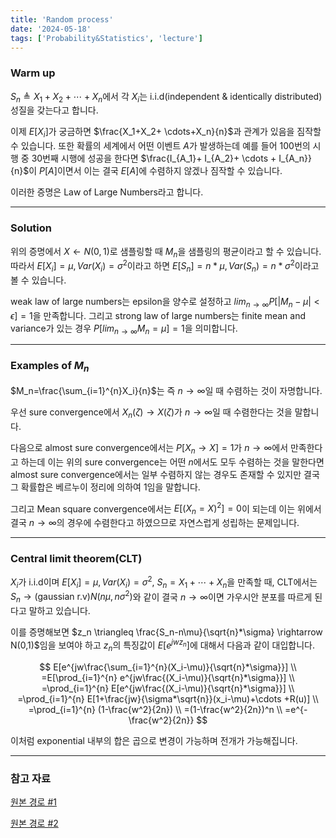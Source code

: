 ```yaml
---
title: 'Random process'
date: '2024-05-18'
tags: ['Probability&Statistics', 'lecture']
---
```


### Warm up

$S_n \triangleq X_1 + X_2 + \cdots + X_n$에서 각 $X_i$는 i.i.d(independent & identically distributed) 성질을 갖는다고 합니다.

이제 $E[X_i]$가 궁금하면 $\frac{X_1+X_2+ \cdots+X_n}{n}$과 관계가 있음을 짐작할 수 있습니다. 또한 확률의 세계에서 어떤 이벤트 $A$가 발생하는데 예를 들어 100번의 시행 중 30번째 시행에 성공을 한다면 $\frac{I_{A_1}+ I_{A_2}+ \cdots + I_{A_n}}{n}$이 $P[A]$이면서 이는 결국 $E[A]$에 수렴하지 않겠나 짐작할 수 있습니다.

이러한 증명은 Law of Large Numbers라고 합니다.

---

### Solution

위의 증명에서 $X \leftarrow N(0,1)$로 샘플링할 때 $M_n$을 샘플링의 평균이라고 할 수 있습니다. 따라서 $E[X_i]=\mu, Var(X_i)=\sigma^2$이라고 하면 $E[S_n]=n*\mu, Var(S_n)=n*\sigma^2$이라고 볼 수 있습니다.

weak law of large numbers는 epsilon을 양수로 설정하고 $lim_{n \rightarrow \infty} P[|M_n - \mu| < \epsilon]=1$을 만족합니다. 그리고 strong law of large numbers는 finite mean and variance가 있는 경우 $P[lim_{n \rightarrow \infty} M_n = \mu]=1$을 의미합니다.

---

### Examples of $M_n$

$M_n=\frac{\sum_{i=1}^{n}X_i}{n}$는 즉 $n \rightarrow \infty$일 때 수렴하는 것이 자명합니다.

우선 sure convergence에서 $X_n(\zeta) \rightarrow X(\zeta)$가 $n \rightarrow \infty$일 때 수렴한다는 것을 말합니다.

다음으로 almost sure convergence에서는 $P[X_n \rightarrow X]=1$가 $n \rightarrow \infty$에서 만족한다고 하는데 이는 위의 sure convergence는 어떤 $n$에서도 모두 수렴하는 것을 말한다면 almost sure convergence에서는 일부 수렴하지 않는 경우도 존재할 수 있지만 결국 그 확률합은 베르누이 정리에 의하여 1임을 말합니다.

그리고 Mean square convergence에서는 $E[(X_n=X)^2]=0$이 되는데 이는 위에서 결국 $n \rightarrow \infty$의 경우에 수렴한다고 하였으므로 자연스럽게 성립하는 문제입니다.

---

### Central limit theorem(CLT)

$X_i$가 i.i.d이며 $E[X_i]=\mu, Var(X_i)=\sigma^2$, $S_n=X_1+\cdots+X_n$을 만족할 때, CLT에서는 $S_n \rightarrow \text{(gaussian r.v)} N(n\mu, n\sigma^2)$와 같이 결국 $n \rightarrow \infty$이면 가우시안 분포를 따르게 된다고 말하고 있습니다.

이를 증명해보면 $z_n \triangleq \frac{S_n-n\mu}{\sqrt{n}*\sigma} \rightarrow N(0,1)$임을 보여야 하고 $z_n$의 특징값이 $E[e^{jwz_n}]$에 대해서 다음과 같이 대입합니다.

$$
E[e^{jw\frac{\sum_{i=1}^{n}(X_i-\mu)}{\sqrt{n}*\sigma}}] \\
=E[\prod_{i=1}^{n} e^{jw\frac{(X_i-\mu)}{\sqrt{n}*\sigma}}] \\
=\prod_{i=1}^{n} E[e^{jw\frac{(X_i-\mu)}{\sqrt{n}*\sigma}}] \\
=\prod_{i=1}^{n} E[1+\frac{jw}{\sigma*\sqrt{n}}(x_i-\mu)+\cdots +R(u)] \\
=\prod_{i=1}^{n} (1-\frac{w^2}{2n}) \\
=(1-\frac{w^2}{2n})^n \\
=e^{-\frac{w^2}{2n}}
$$

이처럼 exponential 내부의 합은 곱으로 변경이 가능하며 전개가 가능해집니다.

---

### 참고 자료

[원본 경로 #1](https://www.youtube.com/watch?v=Kjhvx1z3TjM&list=PL48-12jNeoLp-yn6k8bRTVdyYyJkALSvu&index=17)

[원본 경로 #2](https://www.youtube.com/watch?v=tPoZcVAVJF8&list=PL48-12jNeoLp-yn6k8bRTVdyYyJkALSvu&index=18)



